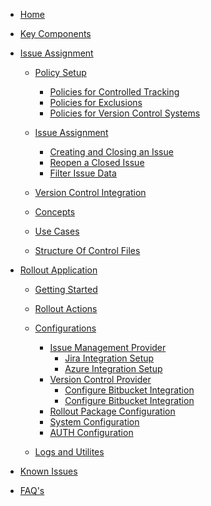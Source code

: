 <!-- docs/_sidebar.md -->

- [Home](./readme.md)
- [Key Components](keycomp.md)
- [Issue Assignment](./setupguide/setupguide.md)
   - [Policy Setup](./setupguide/policymain/policysetupguide.md)
      - [Policies for Controlled Tracking](./setupguide/policymain/policies/globaltracking.md)
      - [Policies for Exclusions](./setupguide/policymain/policies/exclusions.md)
      - [Policies for Version Control Systems](./setupguide/policymain/policies/gitpolicy.md)

   - [Issue Assignment](./setupguide/issuemain/issueassignment.md)
      - [Creating and Closing an Issue](./setupguide/issuemain/creating.md)
      - [Reopen a Closed Issue](./setupguide/issuemain/reopening.md)
      - [Filter Issue Data](./setupguide/issuemain/filtering.md)
   - [Version Control Integration](./setupguide/integration.md)
   - [Concepts](./setupguide/concepts.md)
   - [Use Cases](./setupguide/usecases.md)
   - [Structure Of Control Files](./setupguide/Controlfiles.md)
- [Rollout Application](./rolloutapplication/overview.md)
   - [Getting Started](./rolloutapplication/gettingstarted.md)
   - [Rollout Actions](./rolloutapplication/operations.md)
   - [Configurations](./rolloutapplication/config/configuration.md)
      - [Issue Management Provider](./rolloutapplication/config/issue/Issue%20config.md)
         -  [Jira Integration Setup](./rolloutapplication/config/issue/jira.md)
         - [Azure Integration Setup](./rolloutapplication/config/issue/azure.md)
      - [Version Control Provider](./rolloutapplication/config/version/version%20config.md)
         - [Configure Bitbucket Integration](./rolloutapplication/config/version/bitbucket.md)
         - [Configure Bitbucket Integration](./rolloutapplication/config/version/azureversion.md)
      - [Rollout Package Configuration](./rolloutapplication/config/rollout_config.md) 
      - [System Configuration](./rolloutapplication/config/system_config.md)
      - [AUTH Configuration](./rolloutapplication/config/auth_config.md)
 
   - [Logs and Utilites](./rolloutapplication/logs.md)

- [Known Issues](./knownissues.md)
<!---   - [Logs and Utilities](./rolloutapplication/logs.md) -->
- [FAQ's](./faqs.md)
<!--- [Controlled Object Layout](controlledobjectlayout.md)-->
<!--- [Getting Started](./GettingStarted.md)-->

